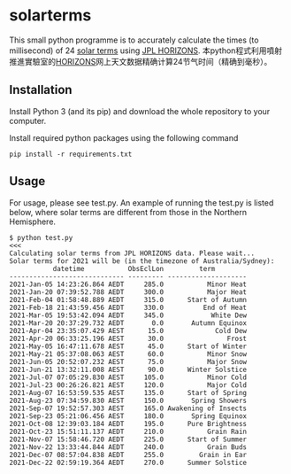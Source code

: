 # solarterms
This small python programme is to accurately calculate the times (to millisecond) of 24 [solar terms](https://en.wikipedia.org/wiki/Solar_term)
using [JPL HORIZONS](https://ssd.jpl.nasa.gov/).
本python程式利用噴射推進實驗室的[HORIZONS](https://ssd.jpl.nasa.gov/)网上天文数据精确计算24节气时间（精确到毫秒）。

## Installation
Install Python 3 (and its pip) and download the whole repository to your computer. 

Install required python packages using the following command
```
pip install -r requirements.txt
```

## Usage
For usage, please see test.py. An example of running the test.py is listed below, where solar terms are different from those in the Northern Hemisphere.
```
$ python test.py                                                                                                                                                         <<<
Calculating solar terms from JPL HORIZONS data. Please wait...
Solar terms for 2021 will be (in the timezone of Australia/Sydney):
           datetime           ObsEclLon         term        
----------------------------- --------- --------------------
2021-Jan-05 14:23:26.864 AEDT     285.0           Minor Heat
2021-Jan-20 07:39:52.788 AEDT     300.0           Major Heat
2021-Feb-04 01:58:48.889 AEDT     315.0      Start of Autumn
2021-Feb-18 21:43:59.456 AEDT     330.0          End of Heat
2021-Mar-05 19:53:42.094 AEDT     345.0            White Dew
2021-Mar-20 20:37:29.732 AEDT       0.0       Autumn Equinox
2021-Apr-04 23:35:07.429 AEST      15.0             Cold Dew
2021-Apr-20 06:33:25.196 AEST      30.0                Frost
2021-May-05 16:47:11.678 AEST      45.0      Start of Winter
2021-May-21 05:37:08.063 AEST      60.0           Minor Snow
2021-Jun-05 20:52:07.232 AEST      75.0           Major Snow
2021-Jun-21 13:32:11.008 AEST      90.0      Winter Solstice
2021-Jul-07 07:05:29.830 AEST     105.0           Minor Cold
2021-Jul-23 00:26:26.821 AEST     120.0           Major Cold
2021-Aug-07 16:53:59.535 AEST     135.0      Start of Spring
2021-Aug-23 07:34:59.830 AEST     150.0       Spring Showers
2021-Sep-07 19:52:57.303 AEST     165.0 Awakening of Insects
2021-Sep-23 05:21:06.456 AEST     180.0       Spring Equinox
2021-Oct-08 12:39:03.184 AEDT     195.0      Pure Brightness
2021-Oct-23 15:51:11.137 AEDT     210.0           Grain Rain
2021-Nov-07 15:58:46.720 AEDT     225.0      Start of Summer
2021-Nov-22 13:33:44.844 AEDT     240.0           Grain Buds
2021-Dec-07 08:57:04.838 AEDT     255.0         Grain in Ear
2021-Dec-22 02:59:19.364 AEDT     270.0      Summer Solstice
```

